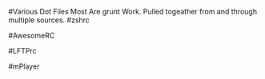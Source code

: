 #Various Dot Files
Most Are grunt Work. Pulled togeather from and through multiple sources.
#zshrc

#AwesomeRC

#LFTPrc

#mPlayer
